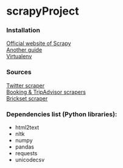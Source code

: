 # scrapyProject

### Installation
[Official website of Scrapy](https://doc.scrapy.org/en/latest/intro/install.html)  
[Another guide](https://gist.github.com/samiujan/29748094b3e00ac5d040c342afd50cc5)  
[Virtualenv](https://virtualenv.pypa.io/en/stable/installation/)

### Sources
[Twitter scraper](https://github.com/jonbakerfish/TweetScraper)  
[Booking & TripAdvisor scrapers](https://github.com/monkeylearn/hotel-review-analysis)  
[Brickset scraper](https://www.digitalocean.com/community/tutorials/how-to-crawl-a-web-page-with-scrapy-and-python-3)

### Dependencies list (Python libraries):
- html2text
- nltk
- numpy
- pandas
- requests
- unicodecsv
